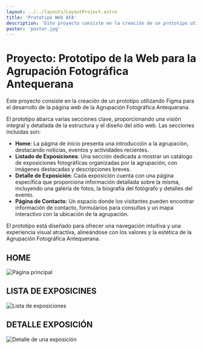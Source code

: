 ```yaml
---
layout: ../../layouts/LayoutProject.astro
title: 'Prototipo Web AFA'
description: 'Este proyecto consiste en la creación de un prototipo utilizando Figma para el desarrollo de la página web de la Agrupación Fotográfica Antequerana.'
poster: 'poster.jpg'
---
```



# Proyecto: Prototipo de la Web para la Agrupación Fotográfica Antequerana

Este proyecto consiste en la creación de un prototipo utilizando Figma para el desarrollo de la página web de la Agrupación Fotográfica Antequerana.

El prototipo abarca varias secciones clave, proporcionando una visión integral y detallada de la estructura y el diseño del sitio web. Las secciones incluidas son:

- **Home**: La página de inicio presenta una introducción a la agrupación, destacando noticias, eventos y actividades recientes.
- **Listado de Exposiciones**: Una sección dedicada a mostrar un catálogo de exposiciones fotográficas organizadas por la agrupación, con imágenes destacadas y descripciones breves.
- **Detalle de Exposición**: Cada exposición cuenta con una página específica que proporciona información detallada sobre la misma, incluyendo una galería de fotos, la biografía del fotógrafo y detalles del evento.
- **Página de Contacto**: Un espacio donde los visitantes pueden encontrar información de contacto, formularios para consultas y un mapa interactivo con la ubicación de la agrupación.

El prototipo está diseñado para ofrecer una navegación intuitiva y una experiencia visual atractiva, alineándose con los valores y la estética de la Agrupación Fotográfica Antequerana.

## HOME
![Página principal](/portfolio/projects/project-1/home.jpg)

## LISTA DE EXPOSICINES
![Lista de exposiciones](/portfolio/projects/project-1/expositions.jpg)

## DETALLE EXPOSICIÓN
![Detalle de una exposición](/portfolio/projects/project-1/details.jpg)

